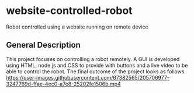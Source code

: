 # website-controlled-robot
Robot controlled using a website running on remote device
## General Description
This project focuses on controlling a robot remotely. A GUI is developed using HTML, node.js and CSS to provide with buttons and a live video to be able to control the robot. The final outcome of the project looks as follows
https://user-images.githubusercontent.com/67382565/205706977-3247769d-ffae-4ec0-a7e8-25202fe1506b.mp4

